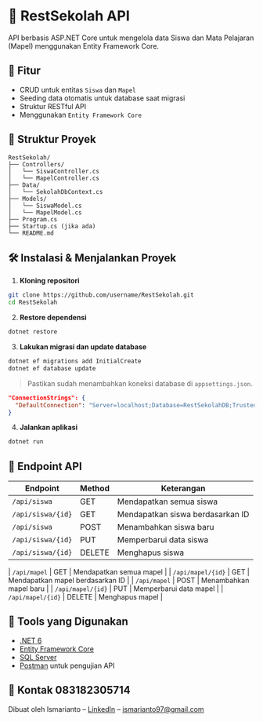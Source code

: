 # 🏫 RestSekolah API

API berbasis ASP.NET Core untuk mengelola data Siswa dan Mata Pelajaran (Mapel) menggunakan Entity Framework Core.

## 📌 Fitur

* CRUD untuk entitas `Siswa` dan `Mapel`
* Seeding data otomatis untuk database saat migrasi
* Struktur RESTful API
* Menggunakan `Entity Framework Core`

## 🧱 Struktur Proyek

```
RestSekolah/
├── Controllers/
│   └── SiswaController.cs
│   └── MapelController.cs
├── Data/
│   └── SekolahDbContext.cs
├── Models/
│   └── SiswaModel.cs
│   └── MapelModel.cs
├── Program.cs
├── Startup.cs (jika ada)
└── README.md
```

## 🛠️ Instalasi & Menjalankan Proyek

1. **Kloning repositori**

```bash
git clone https://github.com/username/RestSekolah.git
cd RestSekolah
```

2. **Restore dependensi**

```bash
dotnet restore
```

3. **Lakukan migrasi dan update database**

```bash
dotnet ef migrations add InitialCreate
dotnet ef database update
```

> Pastikan sudah menambahkan koneksi database di `appsettings.json`.

```json
"ConnectionStrings": {
  "DefaultConnection": "Server=localhost;Database=RestSekolahDB;Trusted_Connection=True;"
}
```

4. **Jalankan aplikasi**

```bash
dotnet run
```

## 📮 Endpoint API

| Endpoint          | Method | Keterangan                       |
| ----------------- | ------ | -------------------------------- |
| `/api/siswa`      | GET    | Mendapatkan semua siswa          |
| `/api/siswa/{id}` | GET    | Mendapatkan siswa berdasarkan ID |
| `/api/siswa`      | POST   | Menambahkan siswa baru           |
| `/api/siswa/{id}` | PUT    | Memperbarui data siswa           |
| `/api/siswa/{id}` | DELETE | Menghapus siswa                  |

\| `/api/mapel` | GET | Mendapatkan semua mapel |
\| `/api/mapel/{id}` | GET | Mendapatkan mapel berdasarkan ID |
\| `/api/mapel` | POST | Menambahkan mapel baru |
\| `/api/mapel/{id}` | PUT | Memperbarui data mapel |
\| `/api/mapel/{id}` | DELETE | Menghapus mapel |

## 🧪 Tools yang Digunakan

* [.NET 6](https://dotnet.microsoft.com/)
* [Entity Framework Core](https://docs.microsoft.com/en-us/ef/core/)
* [SQL Server](https://www.microsoft.com/en-us/sql-server)
* [Postman](https://www.postman.com/) untuk pengujian API

## 📧 Kontak 083182305714

Dibuat oleh Ismarianto – [LinkedIn](https://www.linkedin.com/in/ismarianto) – [ismarianto97@gmail.com](mailto:ismarianto97@gmail.com)
 
